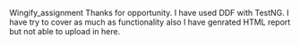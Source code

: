 Wingify_assignment
Thanks for opportunity. I have used DDF with TestNG. I have try to cover as much as functionality also I have genrated HTML report but not able to upload in here.
